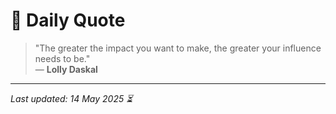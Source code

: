 # 📜 Daily Quote

> "The greater the impact you want to make, the greater your influence needs to be."  
> — **Lolly Daskal**

---

_Last updated: 14 May 2025 ⏳_
